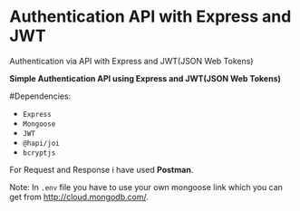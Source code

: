 # Authentication API with Express and JWT
 Authentication via API with Express and JWT(JSON Web Tokens)

**Simple Authentication API using Express and JWT(JSON Web Tokens)**

#Dependencies:
- `Express`
- `Mongoose`
- `JWT`
- `@hapi/joi`
- `bcryptjs`

For Request and Response i have used **Postman**.

Note:
In `.env` file you have to use your own mongoose link which you can get from http://cloud.mongodb.com/.
